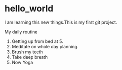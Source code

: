 # hello_world
I am learning this new things.This is my first git project.

My daily routine
1. Getting up from bed at 5.
2. Meditate on whole day planning.
3. Brush my teeth
4. Take deep breath
5. Now Yoga